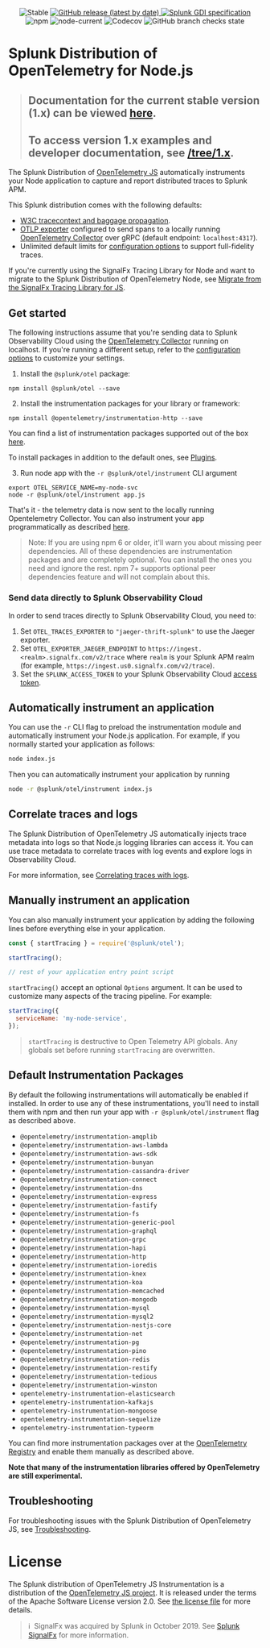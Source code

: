 <p align="center">
  <img alt="Stable" src="https://img.shields.io/badge/status-stable-informational?style=for-the-badge">
  <a href="https://github.com/signalfx/splunk-otel-js/releases">
    <img alt="GitHub release (latest by date)" src="https://img.shields.io/github/v/release/signalfx/splunk-otel-js?include_prereleases&style=for-the-badge">
  </a>
  <a href="https://github.com/signalfx/gdi-specification/releases/tag/v1.2.0">
    <img alt="Splunk GDI specification" src="https://img.shields.io/badge/GDI-1.2.0-blueviolet?style=for-the-badge">
  </a>
  <img alt="npm" src="https://img.shields.io/npm/v/@splunk/otel?style=for-the-badge">
  <img alt="node-current" src="https://img.shields.io/node/v/@splunk/otel?style=for-the-badge">
  <img alt="Codecov" src="https://img.shields.io/codecov/c/github/signalfx/splunk-otel-js?style=for-the-badge&token=XKXjEQKGaK">
  <img alt="GitHub branch checks state" src="https://img.shields.io/github/workflow/status/signalfx/splunk-otel-js/Continuous%20Integration/main?style=for-the-badge">
</p>

# Splunk Distribution of OpenTelemetry for Node.js

> ## **Documentation for the current stable version (1.x) can be viewed [here](https://quickdraw.splunk.com/redirect/?product=Observability&location=nodejs.application&version=current).**
> ## **To access version 1.x examples and developer documentation, see [/tree/1.x](https://github.com/signalfx/splunk-otel-js/tree/1.x).**

The Splunk Distribution of [OpenTelemetry JS](https://github.com/open-telemetry/opentelemetry-js) automatically instruments your Node application to capture and report distributed traces to Splunk APM.

This Splunk distribution comes with the following defaults:

- [W3C tracecontext and baggage propagation](https://www.w3.org/TR/trace-context).
- [OTLP exporter](https://www.npmjs.com/package/@opentelemetry/exporter-trace-otlp-grpc)
  configured to send spans to a locally running [OpenTelemetry Collector](https://github.com/open-telemetry/opentelemetry-collector) over gRPC
  (default endpoint: `localhost:4317`).
- Unlimited default limits for [configuration options](#trace-configuration) to
  support full-fidelity traces.

If you're currently using the SignalFx Tracing Library for Node and want to migrate to the Splunk Distribution of OpenTelemetry Node, see [Migrate from the SignalFx Tracing Library for JS](./MIGRATING.md).

## Get started

The following instructions assume that you're sending data to Splunk Observability Cloud using the [OpenTelemetry Collector](https://docs.splunk.com/Observability/gdi/opentelemetry/opentelemetry.html) running on localhost. If you're running a different setup, refer to the [configuration options](./docs/advanced-config.md) to customize your settings.

1. Install the `@splunk/otel` package:

```
npm install @splunk/otel --save
```

2. Install the instrumentation packages for your library or framework:

```
npm install @opentelemetry/instrumentation-http --save
```

You can find a list of instrumentation packages supported out of the box [here](#default-instrumentation-packages).

To install packages in addition to the default ones, see [Plugins](./docs/plugins.md).

3. Run node app with the `-r @splunk/otel/instrument` CLI argument

```
export OTEL_SERVICE_NAME=my-node-svc
node -r @splunk/otel/instrument app.js
```

That's it - the telemetry data is now sent to the locally running Opentelemetry Collector. You can also instrument your app programmatically as described [here](#instrument-with-code).

> Note: If you are using npm 6 or older, it'll warn you about missing peer
> dependencies. All of these dependencies are instrumentation packages and are
> completely optional. You can install the ones you need and ignore the rest.
> npm 7+ supports optional peer dependencies feature and will not complain
> about this.

### Send data directly to Splunk Observability Cloud

In order to send traces directly to Splunk Observability Cloud, you need to:

1. Set `OTEL_TRACES_EXPORTER` to `"jaeger-thrift-splunk"` to use the Jaeger exporter.
2. Set `OTEL_EXPORTER_JAEGER_ENDPOINT` to
   `https://ingest.<realm>.signalfx.com/v2/trace` where `realm` is your
   Splunk APM realm (for example, `https://ingest.us0.signalfx.com/v2/trace`).
3. Set the `SPLUNK_ACCESS_TOKEN` to your Splunk Observability Cloud [access token](https://docs.splunk.com/Observability/admin/authentication-tokens/api-access-tokens.html).
## Automatically instrument an application

You can use the `-r` CLI flag to preload the instrumentation module and automatically instrument your Node.js application.
For example, if you normally started your application as follows:

```bash
node index.js
```

Then you can automatically instrument your application by running

```bash
node -r @splunk/otel/instrument index.js
```

## Correlate traces and logs

The Splunk Distribution of OpenTelemetry JS automatically injects trace metadata into logs so that Node.js logging libraries can access it. You can use trace metadata to correlate traces with log events and explore logs in Observability Cloud.

For more information, see [Correlating traces with logs](./docs/correlate-logs-traces.md).

## Manually instrument an application<a name="instrument-with-code"></a>

You can also manually instrument your application by adding the following lines before everything else in your application.

```js
const { startTracing } = require('@splunk/otel');

startTracing();

// rest of your application entry point script
```
`startTracing()` accept an optional `Options` argument. It can be used to customize many aspects of the tracing pipeline. For example:

```js
startTracing({
  serviceName: 'my-node-service',
});
```

> `startTracing` is destructive to Open Telemetry API globals. Any globals set before running `startTracing` are overwritten.

## Default Instrumentation Packages<a name="default-instrumentation-packages"></a>

By default the following instrumentations will automatically be enabled if installed. In order to use
any of these instrumentations, you'll need to install them with npm and then run your app with `-r @splunk/otel/instrument` flag as described above.

* `@opentelemetry/instrumentation-amqplib`
* `@opentelemetry/instrumentation-aws-lambda`
* `@opentelemetry/instrumentation-aws-sdk`
* `@opentelemetry/instrumentation-bunyan`
* `@opentelemetry/instrumentation-cassandra-driver`
* `@opentelemetry/instrumentation-connect`
* `@opentelemetry/instrumentation-dns`
* `@opentelemetry/instrumentation-express`
* `@opentelemetry/instrumentation-fastify`
* `@opentelemetry/instrumentation-fs`
* `@opentelemetry/instrumentation-generic-pool`
* `@opentelemetry/instrumentation-graphql`
* `@opentelemetry/instrumentation-grpc`
* `@opentelemetry/instrumentation-hapi`
* `@opentelemetry/instrumentation-http`
* `@opentelemetry/instrumentation-ioredis`
* `@opentelemetry/instrumentation-knex`
* `@opentelemetry/instrumentation-koa`
* `@opentelemetry/instrumentation-memcached`
* `@opentelemetry/instrumentation-mongodb`
* `@opentelemetry/instrumentation-mysql`
* `@opentelemetry/instrumentation-mysql2`
* `@opentelemetry/instrumentation-nestjs-core`
* `@opentelemetry/instrumentation-net`
* `@opentelemetry/instrumentation-pg`
* `@opentelemetry/instrumentation-pino`
* `@opentelemetry/instrumentation-redis`
* `@opentelemetry/instrumentation-restify`
* `@opentelemetry/instrumentation-tedious`
* `@opentelemetry/instrumentation-winston`
* `opentelemetry-instrumentation-elasticsearch`
* `opentelemetry-instrumentation-kafkajs`
* `opentelemetry-instrumentation-mongoose`
* `opentelemetry-instrumentation-sequelize`
* `opentelemetry-instrumentation-typeorm`

You can find more instrumentation packages over at the [OpenTelemetry Registry](https://opentelemetry.io/registry/?language=js) and enable them manually as described above.

**Note that many of the instrumentation libraries offered by OpenTelemetry are still experimental.**

## Troubleshooting

For troubleshooting issues with the Splunk Distribution of OpenTelemetry JS, see [Troubleshooting](./docs/troubleshooting.md).

# License

The Splunk distribution of OpenTelemetry JS Instrumentation is a
distribution of the [OpenTelemetry JS project](https://github.com/open-telemetry/opentelemetry-js).
It is released under the terms of the Apache Software License version 2.0. See [the
license file](./LICENSE) for more details.

>ℹ️&nbsp;&nbsp;SignalFx was acquired by Splunk in October 2019. See [Splunk SignalFx](https://www.splunk.com/en_us/investor-relations/acquisitions/signalfx.html) for more information.
